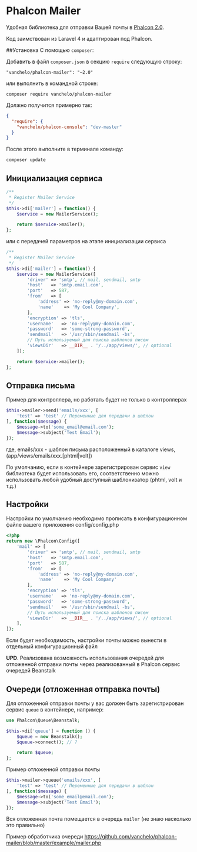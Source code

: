 Phalcon Mailer
==============
Удобная библиотека для отправки Вашей почты в [Phalcon 2.0](http://phalconphp.com/).

Код заимствован из Laravel 4 и адаптирован под Phalcon.

##Установка
C помощью `composer`:

Добавить в файл `composer.json` в секцию `require` следующую строку:
```
"vanchelo/phalcon-mailer": "~2.0"
```
или выполнить в командной строке:
```
composer require vanchelo/phalcon-mailer
```
Должно получится примерно так:
```json
{
  "require": {
    "vanchelo/phalcon-console": "dev-master"
  }
}
```
После этого выполните в терминале команду:
```bash
composer update
```

Инициализация сервиса
---------
```php
/**
 * Register Mailer Service
 */
$this->di['mailer'] = function() {
    $service = new MailerService();

    return $service->mailer();
};
```
или с передачей параметров на этапе инициализации сервиса

```php
/**
 * Register Mailer Service
 */
$this->di['mailer'] = function() {
    $service = new MailerService([
        'driver' => 'smtp', // mail, sendmail, smtp
        'host'   => 'smtp.email.com',
        'port'   => 587,
        'from'   => [
            'address' => 'no-reply@my-domain.com',
            'name'    => 'My Cool Company',
        ],
        'encryption' => 'tls',
        'username'   => 'no-reply@my-domain.com',
        'password'   => 'some-strong-password',
        'sendmail'   => '/usr/sbin/sendmail -bs',
        // Путь используемый для поиска шаблонов писем
        'viewsDir'   => __DIR__ . '/../app/views/', // optional
    ]);

    return $service->mailer();
};
```

Отправка письма
---------
Пример для контроллера, но работать будет не только в контроллерах
```php
$this->mailer->send('emails/xxx', [
    'test' => 'test' // Переменные для передачи в шаблон
], function($message) {
    $message->to('some_email@email.com');
    $message->subject('Test Email');
});
```
где, emails/xxx - шаблон письма расположенный в каталоге views, (app/views/emails/xxx.[phtml|volt])

По умолчанию, если в контейнере зарегистрирован сервис `view` библиотека будет использовать его, соответственно можно использовать любой удобный доступный шаблонизатор (phtml, volt и т.д.)

Настройки
---------
Настройки по умолчанию необходимо прописать в конфигурационном файле вашего приложения config/config.php
```php
<?php
return new \Phalcon\Config([
    'mail' => [
        'driver' => 'smtp', // mail, sendmail, smtp
        'host'   => 'smtp.email.com',
        'port'   => 587,
        'from'   => [
            'address' => 'no-reply@my-domain.com',
            'name'    => 'My Cool Company'
        ],
        'encryption' => 'tls',
        'username'   => 'no-reply@my-domain.com',
        'password'   => 'some-strong-password',
        'sendmail'   => '/usr/sbin/sendmail -bs',
        // Путь используемый для поиска шаблонов писем
        'viewsDir'   => __DIR__ . '/../app/views/', // optional
    ],
]);
```

Если будет необходимость, настройки почты можно вынести в отдельный конфигурационный файл

**UPD**. Реализована возможность использования очередей для отложенной отправки почты через реализованный в Phalcon сервис очередей Beanstalk

Очереди (отложенная отправка почты)
---------

Для отложенной отправки почты у вас должен быть зарегистрирован сервис `queue` в контейнере, например:

```php
use Phalcon\Queue\Beanstalk;

$this->di['queue'] = function () {
    $queue = new Beanstalk();
    $queue->connect(); // ?

    return $queue;
};
```

Пример отложенной отправки почты

```php
$this->mailer->queue('emails/xxx', [
    'test' => 'test' // Переменные для передачи в шаблон
], function($message) {
    $message->to('some_email@email.com');
    $message->subject('Test Email');
});
```

Вся отложенная почта помещается в очередь `mailer` (не знаю насколько это правильно)

Пример обработчика очереди https://github.com/vanchelo/phalcon-mailer/blob/master/example/mailer.php
